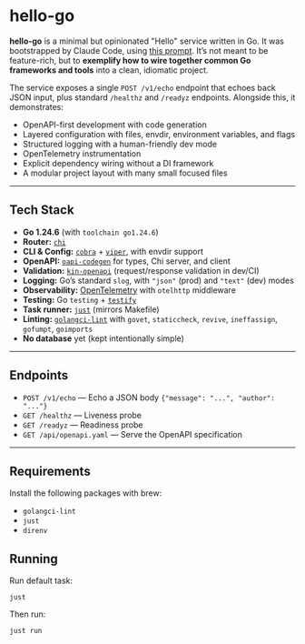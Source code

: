 # hello-go

**hello-go** is a minimal but opinionated "Hello" service written in Go. It was bootstrapped by Claude Code, using [this prompt](./prompts/bootstrap_prompt.md).
It’s not meant to be feature-rich, but to **exemplify how to wire together common Go frameworks and tools** into a clean, idiomatic project.

The service exposes a single `POST /v1/echo` endpoint that echoes back JSON input, plus standard `/healthz` and `/readyz` endpoints. Alongside this, it demonstrates:

- OpenAPI-first development with code generation
- Layered configuration with files, envdir, environment variables, and flags
- Structured logging with a human-friendly dev mode
- OpenTelemetry instrumentation
- Explicit dependency wiring without a DI framework
- A modular project layout with many small focused files

---

## Tech Stack

- **Go 1.24.6** (with `toolchain go1.24.6`)
- **Router:** [`chi`](https://github.com/go-chi/chi)
- **CLI & Config:** [`cobra`](https://github.com/spf13/cobra) + [`viper`](https://github.com/spf13/viper), with envdir support
- **OpenAPI:** [`oapi-codegen`](https://github.com/deepmap/oapi-codegen) for types, Chi server, and client
- **Validation:** [`kin-openapi`](https://github.com/getkin/kin-openapi) (request/response validation in dev/CI)
- **Logging:** Go’s standard `slog`, with `"json"` (prod) and `"text"` (dev) modes
- **Observability:** [OpenTelemetry](https://opentelemetry.io/) with `otelhttp` middleware
- **Testing:** Go `testing` + [`testify`](https://github.com/stretchr/testify)
- **Task runner:** [`just`](https://github.com/casey/just) (mirrors Makefile)
- **Linting:** [`golangci-lint`](https://github.com/golangci/golangci-lint) with `govet`, `staticcheck`, `revive`, `ineffassign`, `gofumpt`, `goimports`
- **No database** yet (kept intentionally simple)

---

## Endpoints

- `POST /v1/echo` — Echo a JSON body `{"message": "...", "author": "..."}`
- `GET /healthz` — Liveness probe
- `GET /readyz` — Readiness probe
- `GET /api/openapi.yaml` — Serve the OpenAPI specification

---

## Requirements

Install the following packages with brew:
- `golangci-lint`
- `just`
- `direnv`

## Running

Run default task:
```shell
just
```

Then run:
```shell
just run
```
